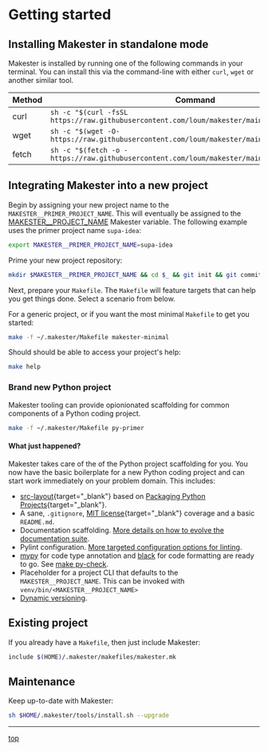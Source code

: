 # Getting started

## Installing Makester in standalone mode

Makester is installed by running one of the following commands in your terminal. You can install
this via the command-line with either `curl`, `wget` or another similar tool.

| Method   | Command                                                                                        |
| -------- | ---------------------------------------------------------------------------------------------- |
| curl     | `sh -c "$(curl -fsSL https://raw.githubusercontent.com/loum/makester/main/tools/install.sh)"`  |
| wget     | `sh -c "$(wget -O- https://raw.githubusercontent.com/loum/makester/main/tools/install.sh)"`    |
| fetch	   | `sh -c "$(fetch -o - https://raw.githubusercontent.com/loum/makester/main/tools/install.sh)"`  |

## Integrating Makester into a new project

Begin by assigning your new project name to the `MAKESTER__PRIMER_PROJECT_NAME`. This will eventually
be assigned to the [MAKESTER\_\_PROJECT_NAME](makefiles/makester.md#makester__project_name)
Makester variable. The following example uses the primer project name `supa-idea`:

```sh
export MAKESTER__PRIMER_PROJECT_NAME=supa-idea
```

Prime your new project repository:

```sh
mkdir $MAKESTER__PRIMER_PROJECT_NAME && cd $_ && git init && git commit -m "initial commit" --allow-empty
```

Next, prepare your `Makefile`. The `Makefile` will feature targets that can help you get things done.
Select a scenario from below.

For a generic project, or if you want the most minimal `Makefile` to get you started:

```sh
make -f ~/.makester/Makefile makester-minimal
```

Should should be able to access your project's help:

```sh
make help
```

### Brand new Python project

Makester tooling can provide opionionated scaffolding for common components of a Python coding project.

```sh title="Initialise Python project boilerplate."
make -f ~/.makester/Makefile py-primer
```

#### What just happened?

Makester takes care of the of the Python project scaffolding for you. You now have the basic boilerplate for a
new Python coding project and can start work immediately on your problem domain. This includes:

- [src-layout](https://packaging.python.org/en/latest/discussions/src-layout-vs-flat-layout/){target="\_blank"}
  based on [Packaging Python Projects](https://packaging.python.org/en/latest/tutorials/packaging-projects/){target="\_blank"}.
- A sane, `.gitignore`, [MIT license](https://en.wikipedia.org/wiki/MIT_License){target="\_blank"}
  coverage and a basic `README.md`.
- Documentation scaffolding. [More details on how to evolve the documentation suite](makefiles/docs.md#site-documentation-scaffolding).
- Pylint configuration. [More targeted configuration options for linting](makefiles/py.md#create-a-pylint-configuration).
- [mypy](https://mypy-lang.org/) for code type annotation and [black](https://pypi.org/project/black/)
  for code formatting are ready to go. See [make py-check](makefiles/py.md#all-in-one-code-checker).
- Placeholder for a project CLI that defaults to the `MAKESTER__PROJECT_NAME`. This can be invoked
  with `venv/bin/<MAKESTER__PROJECT_NAME>`
- [Dynamic versioning](makefiles/versioning.md#generate-dynamic-version).

## Existing project

If you already have a `Makefile`, then just include Makester:

```sh
include $(HOME)/.makester/makefiles/makester.mk
```

## Maintenance

Keep up-to-date with Makester:

```sh
sh $HOME/.makester/tools/install.sh --upgrade
```

______________________________________________________________________

[top](#getting-started)
